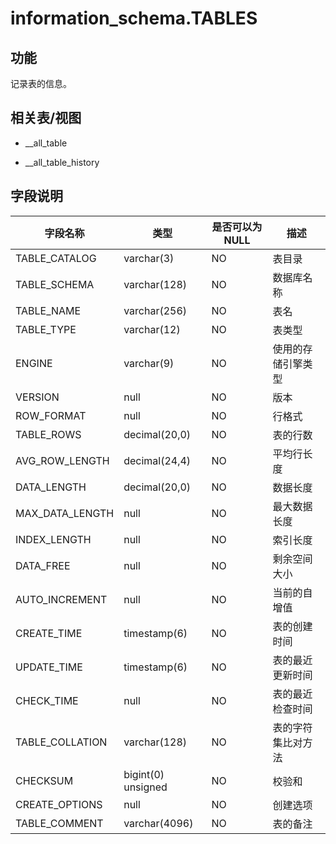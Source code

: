 information_schema.TABLES 
==============================================



功能 
-----------

记录表的信息。

相关表/视图 
---------------

* __all_table

  

* __all_table_history

  




字段说明 
-------------



|      字段名称       |         类型         | 是否可以为 NULL |    描述     |
|-----------------|--------------------|------------|-----------|
| TABLE_CATALOG   | varchar(3)         | NO         | 表目录       |
| TABLE_SCHEMA    | varchar(128)       | NO         | 数据库名称     |
| TABLE_NAME      | varchar(256)       | NO         | 表名        |
| TABLE_TYPE      | varchar(12)        | NO         | 表类型       |
| ENGINE          | varchar(9)         | NO         | 使用的存储引擎类型 |
| VERSION         | null               | NO         | 版本        |
| ROW_FORMAT      | null               | NO         | 行格式       |
| TABLE_ROWS      | decimal(20,0)      | NO         | 表的行数      |
| AVG_ROW_LENGTH  | decimal(24,4)      | NO         | 平均行长度     |
| DATA_LENGTH     | decimal(20,0)      | NO         | 数据长度      |
| MAX_DATA_LENGTH | null               | NO         | 最大数据长度    |
| INDEX_LENGTH    | null               | NO         | 索引长度      |
| DATA_FREE       | null               | NO         | 剩余空间大小    |
| AUTO_INCREMENT  | null               | NO         | 当前的自增值    |
| CREATE_TIME     | timestamp(6)       | NO         | 表的创建时间    |
| UPDATE_TIME     | timestamp(6)       | NO         | 表的最近更新时间  |
| CHECK_TIME      | null               | NO         | 表的最近检查时间  |
| TABLE_COLLATION | varchar(128)       | NO         | 表的字符集比对方法 |
| CHECKSUM        | bigint(0) unsigned | NO         | 校验和       |
| CREATE_OPTIONS  | null               | NO         | 创建选项      |
| TABLE_COMMENT   | varchar(4096)      | NO         | 表的备注      |



